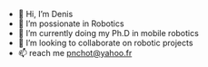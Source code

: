 - 👋 Hi, I’m Denis
- 👀 I’m possionate in Robotics
- 🌱 I’m currently doing my Ph.D in mobile robotics
- 💞️ I’m looking to collaborate on robotic projects
- 📫 reach me pnchot@yahoo.fr

<!---
pnchot/pnchot is a ✨ special ✨ repository because its `README.md` (this file) appears on your GitHub profile.
You can click the Preview link to take a look at your changes.
--->
